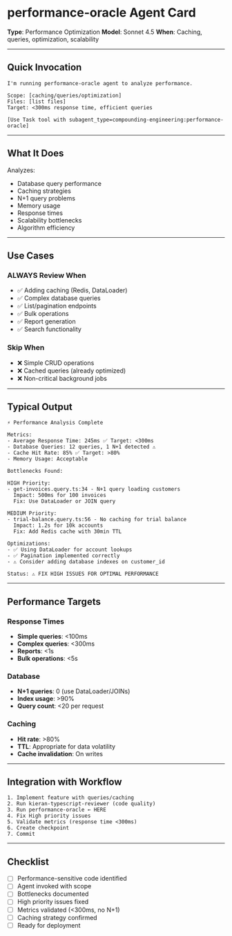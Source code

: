 # performance-oracle Agent Card

**Type**: Performance Optimization
**Model**: Sonnet 4.5
**When**: Caching, queries, optimization, scalability

---

## Quick Invocation

```
I'm running performance-oracle agent to analyze performance.

Scope: [caching/queries/optimization]
Files: [list files]
Target: <300ms response time, efficient queries

[Use Task tool with subagent_type=compounding-engineering:performance-oracle]
```

---

## What It Does

Analyzes:
- Database query performance
- Caching strategies
- N+1 query problems
- Memory usage
- Response times
- Scalability bottlenecks
- Algorithm efficiency

---

## Use Cases

### ALWAYS Review When
- ✅ Adding caching (Redis, DataLoader)
- ✅ Complex database queries
- ✅ List/pagination endpoints
- ✅ Bulk operations
- ✅ Report generation
- ✅ Search functionality

### Skip When
- ❌ Simple CRUD operations
- ❌ Cached queries (already optimized)
- ❌ Non-critical background jobs

---

## Typical Output

```
⚡ Performance Analysis Complete

Metrics:
- Average Response Time: 245ms ✅ Target: <300ms
- Database Queries: 12 queries, 1 N+1 detected ⚠️
- Cache Hit Rate: 85% ✅ Target: >80%
- Memory Usage: Acceptable

Bottlenecks Found:

HIGH Priority:
- get-invoices.query.ts:34 - N+1 query loading customers
  Impact: 500ms for 100 invoices
  Fix: Use DataLoader or JOIN query

MEDIUM Priority:
- trial-balance.query.ts:56 - No caching for trial balance
  Impact: 1.2s for 10k accounts
  Fix: Add Redis cache with 30min TTL

Optimizations:
- ✅ Using DataLoader for account lookups
- ✅ Pagination implemented correctly
- ⚠️ Consider adding database indexes on customer_id

Status: ⚠️ FIX HIGH ISSUES FOR OPTIMAL PERFORMANCE
```

---

## Performance Targets

### Response Times
- **Simple queries**: <100ms
- **Complex queries**: <300ms
- **Reports**: <1s
- **Bulk operations**: <5s

### Database
- **N+1 queries**: 0 (use DataLoader/JOINs)
- **Index usage**: >90%
- **Query count**: <20 per request

### Caching
- **Hit rate**: >80%
- **TTL**: Appropriate for data volatility
- **Cache invalidation**: On writes

---

## Integration with Workflow

```
1. Implement feature with queries/caching
2. Run kieran-typescript-reviewer (code quality)
3. Run performance-oracle ← HERE
4. Fix High priority issues
5. Validate metrics (response time <300ms)
6. Create checkpoint
7. Commit
```

---

## Checklist

- [ ] Performance-sensitive code identified
- [ ] Agent invoked with scope
- [ ] Bottlenecks documented
- [ ] High priority issues fixed
- [ ] Metrics validated (<300ms, no N+1)
- [ ] Caching strategy confirmed
- [ ] Ready for deployment
